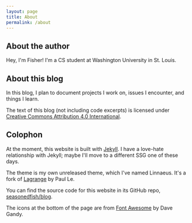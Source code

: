 ```yaml
---
layout: page
title: About
permalink: /about
---
```


## About the author
Hey, I'm Fisher!
I'm a CS student at Washington University in St. Louis.

## About this blog
In this blog,
I plan to document projects I work on, issues I encounter, and things I learn.

The text of this blog (not including code excerpts) is licensed under
[Creative Commons Attribution 4.0 International](https://creativecommons.org/licenses/by/4.0/).

## Colophon
At the moment, this website is built with [Jekyll](https://jekyllrb.com/).
I have a love-hate relationship with Jekyll; maybe I'll move to a different SSG one of these days.

The theme is my own unreleased theme, which I've named Linnaeus.
It's a fork of [Lagrange](https://github.com/LeNPaul/Lagrange) by Paul Le.

You can find the source code for this website in its GitHub repo, [seasonedfish/blog](https://github.com/seasonedfish/blog).

The icons at the bottom of the page are from [Font Awesome](https://fontawesome.com/) by Dave Gandy.
